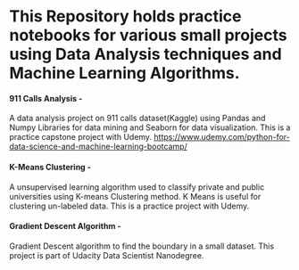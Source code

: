 # This Repository holds practice notebooks for various small projects using Data Analysis techniques and Machine Learning Algorithms.

#### 911 Calls Analysis -
A data analysis project on 911 calls dataset(Kaggle) using Pandas and Numpy Libraries for data mining and Seaborn for data visualization. This is a practice capstone project with Udemy. 
https://www.udemy.com/python-for-data-science-and-machine-learning-bootcamp/


#### K-Means Clustering -
A unsupervised learning algorithm used to classify private and public universities using K-means Clustering method. K Means is useful for clustering un-labeled data. This is a practice project with Udemy.

#### Gradient Descent Algorithm -
Gradient Descent algorithm to find the boundary in a small dataset. This project is part of Udacity Data Scientist Nanodegree.
